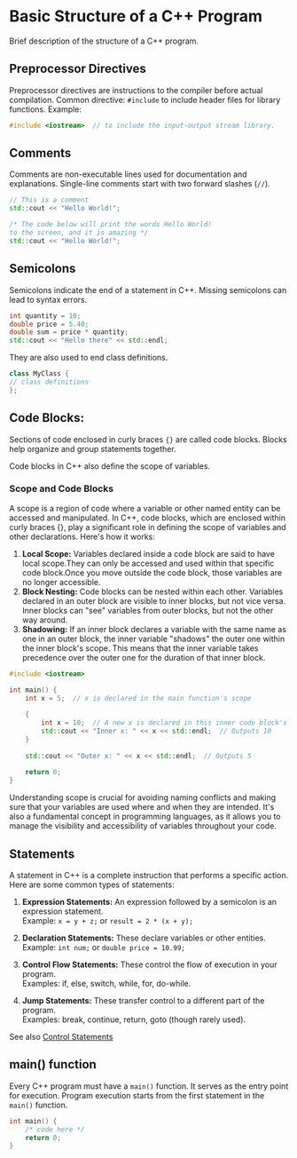 # Basic Structure of a C++ Program

Brief description of the structure of a C++ program.

## Preprocessor Directives

Preprocessor directives are instructions to the compiler before actual compilation.
Common directive: `#include` to include header files for library functions.
Example: 
```cpp
#include <iostream>  // to include the input-output stream library.
```

## Comments

Comments are non-executable lines used for documentation and explanations.
Single-line comments start with two forward slashes (`//`).

```cpp
// This is a comment
std::cout << "Hello World!";
```

```cpp
/* The code below will print the words Hello World!
to the screen, and it is amazing */
std::cout << "Hello World!";
```


## Semicolons

Semicolons indicate the end of a statement in C++.
Missing semicolons can lead to syntax errors.
```cpp
int quantity = 10;
double price = 5.40;
double sum = price * quantity;
std::cout << "Hello there" << std::endl;
```

They are also used to end class definitions.

```cpp
class MyClass {
// class definitions
};
```


## Code Blocks:

Sections of code enclosed in curly braces `{}` are called code blocks.
Blocks help organize and group statements together.

Code blocks in C++ also define the scope of variables.

### Scope and Code Blocks

A scope is a region of code where a variable or other named entity can be accessed and manipulated.
In C++, code blocks, which are enclosed within curly braces {}, play a significant role in defining the 
scope of variables and other declarations. Here's how it works:

1. __Local Scope:__ Variables declared inside a code block are said to have local scope.They can only be accessed and used within that specific code block.Once you move outside the code block, those variables are no longer accessible.
3. __Block Nesting:__ Code blocks can be nested within each other. Variables declared in an outer block are visible to inner blocks, but not vice versa. Inner blocks can "see" variables from outer blocks, but not the other way around.
4. __Shadowing:__ If an inner block declares a variable with the same name as one in an outer block, the inner variable "shadows" the outer one within the inner block's scope. This means that the inner variable takes precedence over the outer one for the duration of that inner block.

```cpp
#include <iostream>

int main() {
    int x = 5;  // x is declared in the main function's scope
    
    {
        int x = 10;  // A new x is declared in this inner code block's scope, which shadows the outer variable x.
        std::cout << "Inner x: " << x << std::endl;  // Outputs 10
    }
    
    std::cout << "Outer x: " << x << std::endl;  // Outputs 5
    
    return 0;
}
```

Understanding scope is crucial for avoiding naming conflicts and making sure that your variables are used where and when they are intended.
It's also a fundamental concept in programming languages, as it allows you to manage the visibility and accessibility of variables throughout your code.

## Statements

A statement in C++ is a complete instruction that performs a specific action.
Here are some common types of statements:

1. __Expression Statements:__
   An expression followed by a semicolon is an expression statement. <br>
   Example: `x = y + z;` or `result = 2 * (x + y);`


2. __Declaration Statements:__
   These declare variables or other entities. <br>
   Example: `int num;` or `double price = 10.99;`

4. __Control Flow Statements:__
   These control the flow of execution in your program. <br>
   Examples: if, else, switch, while, for, do-while. <br>

5. __Jump Statements:__
   These transfer control to a different part of the program. <br>
   Examples: break, continue, return, goto (though rarely used).

See also [Control Statements](control_statements.md)


## main() function

Every C++ program must have a `main()` function. It serves as the entry point for execution.
Program execution starts from the first statement in the `main()` function.
```cpp
int main() { 
    /* code here */ 
    return 0;
}
```
